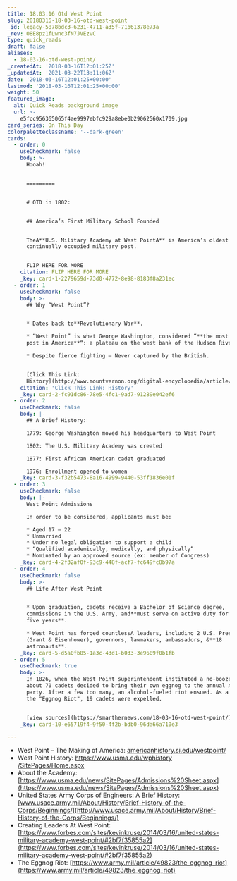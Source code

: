 ```yaml
---
title: 18.03.16 Otd West Point
slug: 20180316-18-03-16-otd-west-point
_id: legacy-5878bdc3-6231-4711-a35f-71b61378e73a
_rev: O8E8pz1fLwnc3fN7JVEzvC
type: quick_reads
draft: false
aliases:
  - 18-03-16-otd-west-point/
_createdAt: '2018-03-16T12:01:25Z'
_updatedAt: '2021-03-22T13:11:06Z'
date: '2018-03-16T12:01:25+00:00'
lastmod: '2018-03-16T12:01:25+00:00'
weight: 50
featured_image:
  alt: Quick Reads background image
  url: >-
    e5fcc956365065f4ae9997ebfc929a8ebe0b29062560x1709.jpg
card_series: On This Day
colorpaletteclassname: '--dark-green'
cards:
  - order: 0
    useCheckmark: false
    body: >-
      Hooah!


      =========


      # OTD in 1802:


      ## America’s First Military School Founded


      TheA**U.S. Military Academy at West PointA** is America’s oldest
      continually occupied military post.


      FLIP HERE FOR MORE
    citation: FLIP HERE FOR MORE
    _key: card-1-2279659d-73d0-4772-8e98-8183f8a231ec
  - order: 1
    useCheckmark: false
    body: >-
      ## Why “West Point”?


      * Dates back to**Revolutionary War**.

      * “West Point” is what George Washington, considered “**the most important
      post in America**“: a plateau on the west bank of the Hudson River.

      * Despite fierce fighting – Never captured by the British.


      [Click This Link:
      History](http://www.mountvernon.org/digital-encyclopedia/article/west-point/)
    citation: 'Click This Link: History'
    _key: card-2-fc91dc86-78e5-4fc1-9ad7-91289e042ef6
  - order: 2
    useCheckmark: false
    body: |-
      ## A Brief History:

      1779: George Washington moved his headquarters to West Point

      1802: The U.S. Military Academy was created

      1877: First African American cadet graduated

      1976: Enrollment opened to women
    _key: card-3-f32b5473-8a16-4999-9440-53ff1836e01f
  - order: 3
    useCheckmark: false
    body: |-
      West Point Admissions

      In order to be considered, applicants must be:

      * Aged 17 – 22
      * Unmarried
      * Under no legal obligation to support a child
      * “Qualified academically, medically, and physically”
      * Nominated by an approved source (ex: member of Congress)
    _key: card-4-2f32af0f-93c9-448f-acf7-fc649fc8b97a
  - order: 4
    useCheckmark: false
    body: >-
      ## Life After West Point


      * Upon graduation, cadets receive a Bachelor of Science degree,
      commissions in the U.S. Army, and**must serve on active duty for at least
      five years**.

      * West Point has forged countlessA leaders, including 2 U.S. Presidents
      (Grant & Eisenhower), governors, lawmakers, ambassadors, &**18
      astronauts**.
    _key: card-5-d5a0fb85-1a3c-43d1-b033-3e9689f0b1fb
  - order: 5
    useCheckmark: true
    body: >-
      In 1826, when the West Point superintendent instituted a no-booze policy,
      about 70 cadets decided to bring their own eggnog to the annual X-mas
      party. After a few too many, an alcohol-fueled riot ensued. As a result of
      the "Eggnog Riot", 19 cadets were expelled.


      [view sources](https://smarthernews.com/18-03-16-otd-west-point/)
    _key: card-10-e65719f4-9f50-4f2b-bdb0-96da66a710e3

---
```

* West Point – The Making of America: [americanhistory.si.edu/westpoint/](http://americanhistory.si.edu/westpoint/)
* West Point History: [https://www.usma.edu/wphistory /SitePages/Home.aspx](https://www.usma.edu/wphistory)
* About the Academy: [https://www.usma.edu/news/SitePages/Admissions%20Sheet.aspx](https://www.usma.edu/news/SitePages/Admissions%20Sheet.aspx)
* United States Army Corps of Engineers: A Brief History: [www.usace.army.mil/About/History/Brief-History-of-the-Corps/Beginnings/](http://www.usace.army.mil/About/History/Brief-History-of-the-Corps/Beginnings/)
* Creating Leaders At West Point: [https://www.forbes.com/sites/kevinkruse/2014/03/16/united-states-military-academy-west-point/#2bf7f35855a2](https://www.forbes.com/sites/kevinkruse/2014/03/16/united-states-military-academy-west-point/#2bf7f35855a2)
* The Eggnog Riot: [https://www.army.mil/article/49823/the_eggnog_riot](https://www.army.mil/article/49823/the_eggnog_riot)